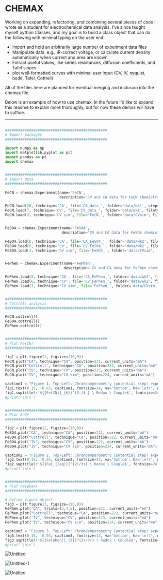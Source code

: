 # CHEMAX
Working on expanding, refactoring, and combining several pieces of code I wrote as a student for electrochemical data analysis. 
I've since taught myself python Classes, and my goal is to build a class object that can do the following with minimal typing on the user end:
- Import and hold an arbitrarily large number of experiment data files
- Manipulate data, e.g., iR-correct voltage, or calculate current density automatically when current and area are known
- Extract useful values, like series resistances, diffusion coefficients, and Tafel slopes
- plot well-formatted curves with minimal user input (CV, IV, nyquist, bode, Tafel, Cottrell)

All of the files here are planned for eventual merging and inclusion into the chemax file.

Below is an example of how to use chemax. In the future I'd like to expand this readme to explain more thoroughly, but for now these demos will have to suffice.

--------------------------------------

```python

###############################################
# Import packages
###############################################

import numpy as np
import matplotlib.pyplot as plt
import pandas as pd
import chemax


###############################################
# Import data
###############################################

FeCN = chemax.Experiment(name='FeCN', 
                         description='CV and CA data for FeCN chemistry')

FeCN.load(20, technique='CA', file='CA_data_', folder='data/wk1', step=2, filetype='.txt', silent=True)
FeCN.load(7, technique='CV', file='CV_data_', folder='data/wk1', filetype='.txt', silent=True)
FeCN.load(3, technique='CV sim', file='FeCN_', folder='data/CVsim', filetype='.txt', silent=True)


FeSO4 = chemax.Experiment(name='FeSO4', 
                          description='CV and CA data for FeSO4 chemistry')

FeSO4.load(8, technique='CA', file='CA_FeSO4_', folder='data/wk2', filetype='.txt', silent=True)
FeSO4.load(6, technique='CV', file='CV_FeSO4_', folder='data/wk2', filetype='.txt', silent=True)
FeSO4.load(3, technique='CV sim', file='FeSO4_', folder='data/CVsim', filetype='.txt', silent=True)


FePhen = chemax.Experiment(name='FePhen', 
                           description='CV and CA data for FePhen chemistry')

FePhen.load(8, technique='CA', file='CA_FePhen_', folder='data/wk2', filetype='.txt', silent=True)
FePhen.load(6, technique='CV', file='CV_FePhen_', folder='data/wk2', filetype='.txt', silent=True)
FePhen.load(3, technique='CV sim', file='FePhen_', folder='data/CVsim', filetype='.txt', silent=True)


###############################################
# Cottrell analysis
###############################################

FeCN.cottrell()
FeSO4.cottrell()
FePhen.cottrell()


###############################################
# Plot Fe(CN)
###############################################

fig1 = plt.figure(1, figsize=(16,9))
FeCN.plot("CA", technique="CA", position=221, current_units="mA")
FeCN.plot("Cottrell", technique="CA", position=222, current_units="mA")
FeCN.plot("IV", technique="CV", position=223, current_units="mA")
FeCN.plot("IV", technique="CV sim", position=224, current_units="mA")

caption1 = "Figure 1. Top-Left: Chronoamperometry (potential step) experiment data; Top-Right: Cottrell plots of CA data; \n Bottom-Left: experimental cyclic voltammetry data; Bottom-Right: simulated cyclic voltammetry data."
fig1.text(0.15, -0.03, caption1, fontsize=14, va='bottom', ha='left', wrap=True);
fig1.suptitle(r'${{Fe(CN)}_{6}}^{3-/4-} \ Redox \ Couple$', fontsize=24);
#print('\n\n')


###############################################
# Plot Fe2+
###############################################

fig2 = plt.figure(2, figsize=(16,9))
FeSO4.plot("CA", technique="CA", position=221, current_units="mA")
FeSO4.plot("Cottrell", technique="CA", position=222, current_units="mA")
FeSO4.plot("IV", technique="CV", position=223, current_units="mA")
FeSO4.plot("IV", technique="CV sim", position=224, current_units="mA")

caption2 = "Figure 2. Top-Left: Chronoamperometry (potential step) experiment data; Top-Right: Cottrell plots of CA data; \n Bottom-Left: experimental cyclic voltammetry data; Bottom-Right: simulated cyclic voltammograms."
fig2.text(0.15, -0.03, caption2, fontsize=14, va='bottom', ha='left', wrap=True);
fig2.suptitle(r'${{Fe}_{(aq)}}^{2+/3+} \ Redox \ Couple$', fontsize=24);
#print('\n\n')


###############################################
# Plot Fe(phen)
###############################################

# Define figure object
fig3 = plt.figure(3, figsize=(16,9))
FePhen.plot("CA", trials=[3,4,5], position=221, current_units="mA")
FePhen.plot("Cottrell", technique="CA", position=222, current_units="mA")
FePhen.plot("IV", technique="CV", position=223, current_units="mA")
FePhen.plot("IV", technique="CV sim", position=224, current_units="mA")

caption3 = "Figure 3. Top-Left: Chronoamperometry (potential step) experiment data; Top-Right: Cottrell plots of CA data; \n Bottom-Left: experimental cyclic voltammetry data; Bottom-Left: simulated cyclic voltammograms."
fig3.text(0.15, -0.03, caption3, fontsize=14, va='bottom', ha='left', wrap=True);
fig3.suptitle(r'${{Fe(phen)}_{3}}^{2+/3+} \ Redox \ Couple$', fontsize=24);
#print('\n\n')
```
![Untitled](https://github.com/user-attachments/assets/6ff634f5-50d5-42a5-aa4a-c6a7f6754c2e)

![Untitled-1](https://github.com/user-attachments/assets/662690a3-3033-4d3f-bd57-8c874c58d95f)

![Untitled](https://github.com/user-attachments/assets/c3782611-cacc-481e-a5e1-e040e0c45ea9)


